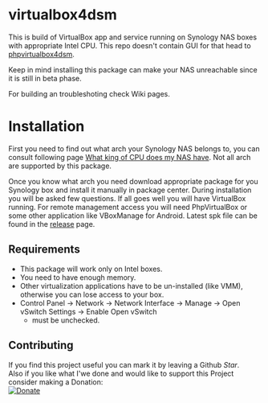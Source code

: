 # virtualbox4dsm

This is build of VirtualBox app and service running on Synology NAS boxes with appropriate Intel CPU. This repo doesn't contain GUI for that head to [phpvirtualbox4dsm](https://github.com/seba76/phpvirtualbox4dsm).

Keep in mind installing this package can make your NAS unreachable since it is still in beta phase.

For building an troubleshoting check Wiki pages.

# Installation
First you need to find out what arch your Synology NAS belongs to, you can
consult following page [What king of CPU does my NAS have](https://www.synology.com/en-global/knowledgebase/DSM/tutorial/Compatibility_Peripherals/What_kind_of_CPU_does_my_NAS_have). Not all arch are supported by this package.

Once you know what arch you need download appropriate package for you Synology box and install it manually in package center. During installation you will be asked few questions. 
If all goes well you will have VirtualBox running. For remote management access you will need PhpVirtualBox or some other application like VBoxManage for Android.
Latest spk file can be found in the [release](https://github.com/seba76/virtualbox4dsm/releases) page.

## Requirements
- This package will work only on Intel boxes.
- You need to have enough memory.
- Other virtualization applications have to be un-installed (like VMM), otherwise you can lose access to your box.
- Control Panel -> Network -> Network Interface -> Manage -> Open vSwitch Settings -> Enable Open vSwitch 
	- must be unchecked.

## Contributing

If you find this project useful you can mark it by leaving a Github *Star*.</br>
Also if you like what I'we done and would like to support this Project consider making a Donation:<br>
[![Donate](https://img.shields.io/badge/donate-PayPal-yellow.svg)](https://paypal.me/seba76/)
